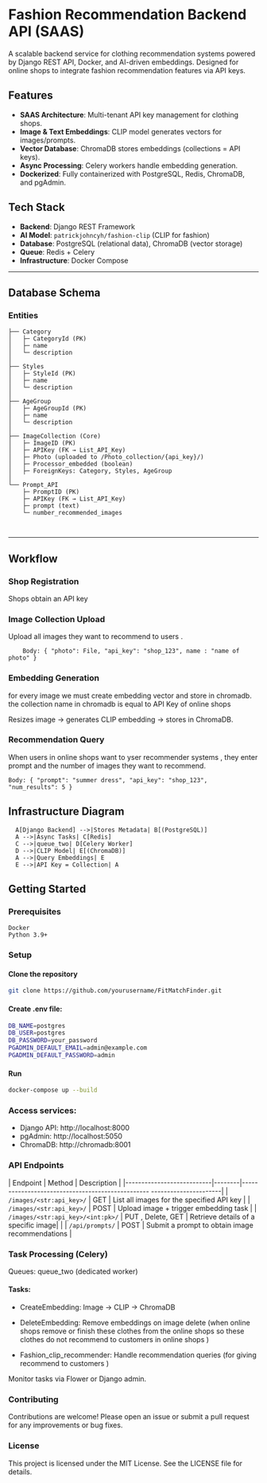 # Fashion Recommendation Backend API (SAAS)

A scalable backend service for clothing recommendation systems powered by Django REST API, Docker, and AI-driven embeddings. Designed for online shops to integrate fashion recommendation features via API keys.

## Features

- **SAAS Architecture**: Multi-tenant API key management for clothing shops.
- **Image & Text Embeddings**: CLIP model generates vectors for images/prompts.
- **Vector Database**: ChromaDB stores embeddings (collections = API keys).
- **Async Processing**: Celery workers handle embedding generation.
- **Dockerized**: Fully containerized with PostgreSQL, Redis, ChromaDB, and pgAdmin.

## Tech Stack

- **Backend**: Django REST Framework
- **AI Model**: `patrickjohncyh/fashion-clip` (CLIP for fashion)
- **Database**: PostgreSQL (relational data), ChromaDB (vector storage)
- **Queue**: Redis + Celery
- **Infrastructure**: Docker Compose

---

## Database Schema

### Entities
```plainText
├── Category
│   ├─ CategoryId (PK)
│   ├─ name
│   └─ description
│
├── Styles
│   ├─ StyleId (PK)
│   ├─ name
│   └─ description
│
├── AgeGroup
│   ├─ AgeGroupId (PK)
│   ├─ name
│   └─ description
│
├── ImageCollection (Core)
│   ├─ ImageID (PK)
│   ├─ APIKey (FK → List_API_Key)
│   ├─ Photo (uploaded to /Photo_collection/{api_key}/)
│   ├─ Processor_embedded (boolean)
│   ├─ ForeignKeys: Category, Styles, AgeGroup
│
└── Prompt_API
    ├─ PromptID (PK)
    ├─ APIKey (FK → List_API_Key)
    ├─ prompt (text)
    └─ number_recommended_images

 

 ```


---
## Workflow
### Shop Registration
   Shops obtain an API key 

### Image Collection Upload
  Upload all images  they want to recommend to users .
  
  ```POST /api/images/
      Body: { "photo": File, "api_key": "shop_123", name : "name of photo" }
  ```


### Embedding Generation
for every image we must create embedding vector and store in chromadb. the collection name in chromadb is equal to API Key of online shops 

Resizes image → generates CLIP embedding → stores in ChromaDB.

### Recommendation Query
When users in online shops want to yser recommender systems , they enter prompt and the number of images they want to recommend.
```GET /api/recommend/
Body: { "prompt": "summer dress", "api_key": "shop_123", "num_results": 5 }

```


## Infrastructure Diagram
```graph TD
  A[Django Backend] -->|Stores Metadata| B[(PostgreSQL)]
  A -->|Async Tasks| C[Redis]
  C -->|queue_two| D[Celery Worker]
  D -->|CLIP Model| E[(ChromaDB)]
  A -->|Query Embeddings| E
  E -->|API Key = Collection| A
  ```

## Getting Started
### Prerequisites
```
Docker
Python 3.9+
```
### Setup

#### Clone the repository
```bash
git clone https://github.com/yourusername/FitMatchFinder.git
```

#### Create .env file:
```bash
DB_NAME=postgres
DB_USER=postgres
DB_PASSWORD=your_password
PGADMIN_DEFAULT_EMAIL=admin@example.com
PGADMIN_DEFAULT_PASSWORD=admin
```
#### Run
```bash
docker-compose up --build
```
### Access services:

- Django API: http://localhost:8000
- pgAdmin: http://localhost:5050
- ChromaDB: http://chromadb:8001




###  API Endpoints

| Endpoint                           | Method              | Description                                      |
|---------------------------|--------|------------------------------------------------- ----------------------|
| `/images/<str:api_key>/`           | GET                  | List all images for the specified API key       |
| `/images/<str:api_key>/`           | POST                 | Upload image + trigger embedding task           |
| `/images/<str:api_key>/<int:pk>/`  | PUT , Delete, GET    |  Retrieve details of a specific image|          |
| `/api/prompts/`                    | POST                 | Submit a prompt to obtain image recommendations |


### Task Processing (Celery)
Queues: queue_two (dedicated worker)

#### Tasks:

- CreateEmbedding: Image → CLIP → ChromaDB

- DeleteEmbedding: Remove embeddings on image delete (when online shops remove or finish these clothes from the online shops so these clothes do not recommend to customers in online shops )

- Fashion_clip_recommender: Handle recommendation queries (for giving recommend to customers )

Monitor tasks via Flower or Django admin.


### Contributing
Contributions are welcome! Please open an issue or submit a pull request for any improvements or bug fixes.

### License
This project is licensed under the MIT License. See the LICENSE file for details.

